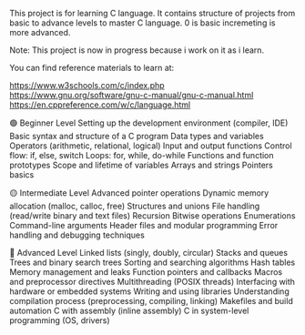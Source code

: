 This project is for learning C language. It contains structure of projects from basic to advance levels
to master C language. 0 is basic incremeting is more advanced.

Note: This project is now in progress because i work on it as i learn. 

You can find reference materials to learn at:

https://www.w3schools.com/c/index.php
https://www.gnu.org/software/gnu-c-manual/gnu-c-manual.html
https://en.cppreference.com/w/c/language.html

🟢 Beginner Level
Setting up the development environment (compiler, IDE)
Basic syntax and structure of a C program
Data types and variables
Operators (arithmetic, relational, logical)
Input and output functions
Control flow: if, else, switch
Loops: for, while, do-while
Functions and function prototypes
Scope and lifetime of variables
Arrays and strings
Pointers basics

🟡 Intermediate Level
Advanced pointer operations
Dynamic memory allocation (malloc, calloc, free)
Structures and unions
File handling (read/write binary and text files)
Recursion
Bitwise operations
Enumerations
Command-line arguments
Header files and modular programming
Error handling and debugging techniques

🔴 Advanced Level
Linked lists (singly, doubly, circular)
Stacks and queues
Trees and binary search trees
Sorting and searching algorithms
Hash tables
Memory management and leaks
Function pointers and callbacks
Macros and preprocessor directives
Multithreading (POSIX threads)
Interfacing with hardware or embedded systems
Writing and using libraries
Understanding compilation process (preprocessing, compiling, linking)
Makefiles and build automation
C with assembly (inline assembly)
C in system-level programming (OS, drivers)
